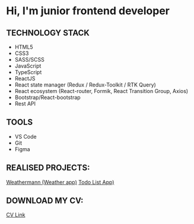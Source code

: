 # Hi, I'm junior frontend developer

## TECHNOLOGY STACK
- HTML5
- CSS3
- SASS/SCSS
- JavaScript
- TypeScript
- ReactJS
- React state manager (Redux / Redux-Toolkit / RTK Query)
- React ecosystem (React-router, Formik, React Transition Group, Axios)
- Bootstrap/React-bootstrap
- Rest API

## TOOLS
- VS Code
- Git
- Figma

## REALISED PROJECTS:
[Weathermann (Weather app)](https://github.com/Alejandro-Vas/weather-app)
[Todo List App)](https://github.com/Alejandro-Vas/todo-list-app)

## DOWNLOAD MY CV:
[CV Link](https://disk.yandex.ru/i/E2RLWP_m6m0gdg)



 
